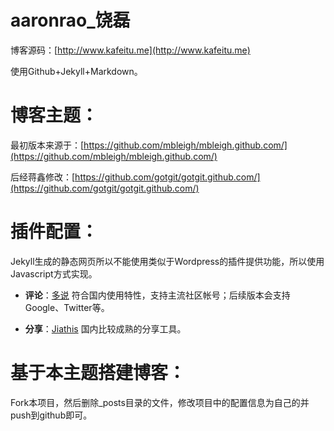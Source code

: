 aaronrao_饶磊
=======

博客源码：[http://www.kafeitu.me](http://www.kafeitu.me)

使用Github+Jekyll+Markdown。

博客主题：
====

最初版本来源于：[https://github.com/mbleigh/mbleigh.github.com/](https://github.com/mbleigh/mbleigh.github.com/)

后经蒋鑫修改：[https://github.com/gotgit/gotgit.github.com/](https://github.com/gotgit/gotgit.github.com/)

插件配置：
===

Jekyll生成的静态网页所以不能使用类似于Wordpress的插件提供功能，所以使用Javascript方式实现。

* **评论**：[多说](http://duoshuo.com) 符合国内使用特性，支持主流社区帐号；后续版本会支持Google、Twitter等。

* **分享**：[Jiathis](http://www.jiathis.com/) 国内比较成熟的分享工具。

基于本主题搭建博客：
===

Fork本项目，然后删除_posts目录的文件，修改项目中的配置信息为自己的并push到github即可。
